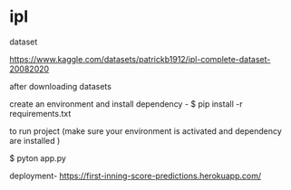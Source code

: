 # ipl

dataset 

https://www.kaggle.com/datasets/patrickb1912/ipl-complete-dataset-20082020



after downloading datasets

create an environment and install dependency - $ pip install -r requirements.txt

to run project (make sure your environment is activated and dependency are installed )

$ pyton app.py



deployment-
  https://first-inning-score-predictions.herokuapp.com/
